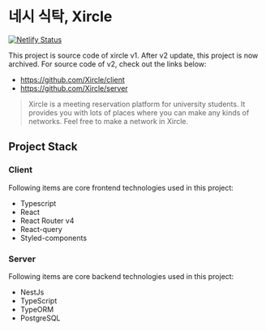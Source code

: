 # 네시 식탁, Xircle

[![Netlify Status](https://api.netlify.com/api/v1/badges/dd939a86-a7bf-4118-825c-fa0eb3bd9435/deploy-status)](https://app.netlify.com/sites/xircle/deploys)

This project is source code of xircle v1. After v2 update, this project is now archived. For source code of v2, check out the links below:

- https://github.com/Xircle/client
- https://github.com/Xircle/server

> Xircle is a meeting reservation platform for university students. It provides you with lots of places where you can make any kinds of networks. Feel free to make a network in Xircle.

## Project Stack

### Client

Following items are core frontend technologies used in this project:

- Typescript
- React
- React Router v4
- React-query
- Styled-components

### Server

Following items are core backend technologies used in this project:

- NestJs
- TypeScript
- TypeORM
- PostgreSQL
